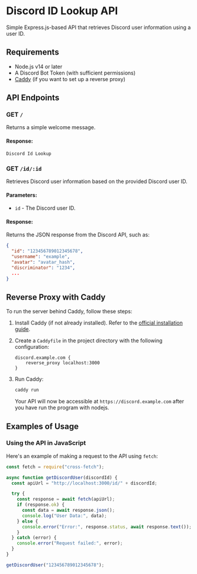 # Discord ID Lookup API

Simple Express.js-based API that retrieves Discord user information using a user ID.

## Requirements

- Node.js v14 or later
- A Discord Bot Token (with sufficient permissions)
- [Caddy](https://caddyserver.com/) (if you want to set up a reverse proxy)

## API Endpoints

### GET `/`

Returns a simple welcome message.

#### Response:
```text
Discord Id Lookup
```

### GET `/id/:id`

Retrieves Discord user information based on the provided Discord user ID.

#### Parameters:
- `id` - The Discord user ID.

#### Response:
Returns the JSON response from the Discord API, such as:
```json
{
  "id": "123456789012345678",
  "username": "example",
  "avatar": "avatar_hash",
  "discriminator": "1234",
  ...
}
```

## Reverse Proxy with Caddy

To run the server behind Caddy, follow these steps:

1. Install Caddy (if not already installed). Refer to the [official installation guide](https://caddyserver.com/docs/install).

2. Create a `Caddyfile` in the project directory with the following configuration:
   ```caddy
   discord.example.com {
       reverse_proxy localhost:3000
   }
   ```

3. Run Caddy:
   ```bash
   caddy run
   ```

   Your API will now be accessible at `https://discord.example.com` after you have run the program with nodejs.

## Examples of Usage

### Using the API in JavaScript

Here's an example of making a request to the API using `fetch`:

```javascript
const fetch = require("cross-fetch");

async function getDiscordUser(discordId) {
  const apiUrl = "http://localhost:3000/id/" + discordId;

  try {
    const response = await fetch(apiUrl);
    if (response.ok) {
      const data = await response.json();
      console.log("User Data:", data);
    } else {
      console.error("Error:", response.status, await response.text());
    }
  } catch (error) {
    console.error("Request failed:", error);
  }
}

getDiscordUser("123456789012345678");
```
